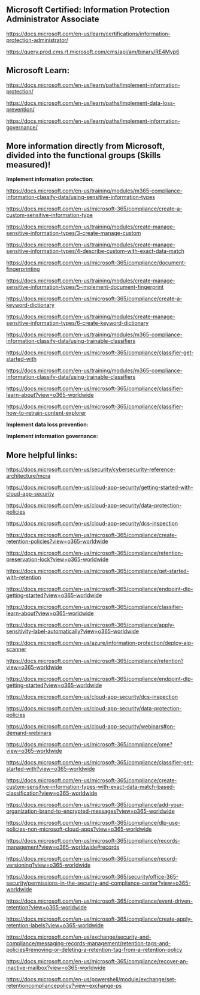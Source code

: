 Microsoft Certified: Information Protection Administrator Associate
-------------------
https://docs.microsoft.com/en-us/learn/certifications/information-protection-administrator/

https://query.prod.cms.rt.microsoft.com/cms/api/am/binary/RE4Myp6

Microsoft Learn:
-------------------

https://docs.microsoft.com/en-us/learn/paths/implement-information-protection/

https://docs.microsoft.com/en-us/learn/paths/implement-data-loss-prevention/

https://docs.microsoft.com/en-us/learn/paths/implement-information-governance/

More information directly from Microsoft, divided into the functional groups (Skills measured)!
-------------------

**Implement information protection:**  

https://docs.microsoft.com/en-us/training/modules/m365-compliance-information-classify-data/using-sensitive-information-types

https://docs.microsoft.com/en-us/microsoft-365/compliance/create-a-custom-sensitive-information-type

https://docs.microsoft.com/en-us/training/modules/create-manage-sensitive-information-types/3-create-manage-custom

https://docs.microsoft.com/en-us/training/modules/create-manage-sensitive-information-types/4-describe-custom-with-exact-data-match

https://docs.microsoft.com/en-us/microsoft-365/compliance/document-fingerprinting

https://docs.microsoft.com/en-us/training/modules/create-manage-sensitive-information-types/5-implement-document-fingerprint

https://docs.microsoft.com/en-us/microsoft-365/compliance/create-a-keyword-dictionary

https://docs.microsoft.com/en-us/training/modules/create-manage-sensitive-information-types/6-create-keyword-dictionary

https://docs.microsoft.com/en-us/training/modules/m365-compliance-information-classify-data/using-trainable-classifiers

https://docs.microsoft.com/en-us/microsoft-365/compliance/classifier-get-started-with

https://docs.microsoft.com/en-us/training/modules/m365-compliance-information-classify-data/using-trainable-classifiers

https://docs.microsoft.com/en-us/microsoft-365/compliance/classifier-learn-about?view=o365-worldwide

https://docs.microsoft.com/en-us/microsoft-365/compliance/classifier-how-to-retrain-content-explorer

**Implement data loss prevention:**  

**Implement information governance:**   

More helpful links:
-------------------

https://docs.microsoft.com/en-us/security/cybersecurity-reference-architecture/mcra

https://docs.microsoft.com/en-us/cloud-app-security/getting-started-with-cloud-app-security

https://docs.microsoft.com/en-us/cloud-app-security/data-protection-policies

https://docs.microsoft.com/en-us/cloud-app-security/dcs-inspection

https://docs.microsoft.com/en-us/microsoft-365/compliance/create-retention-policies?view=o365-worldwide

https://docs.microsoft.com/en-us/microsoft-365/compliance/retention-preservation-lock?view=o365-worldwide

https://docs.microsoft.com/en-us/microsoft-365/compliance/get-started-with-retention

https://docs.microsoft.com/en-us/microsoft-365/compliance/endpoint-dlp-getting-started?view=o365-worldwide

https://docs.microsoft.com/en-us/microsoft-365/compliance/classifier-learn-about?view=o365-worldwide

https://docs.microsoft.com/en-us/microsoft-365/compliance/apply-sensitivity-label-automatically?view=o365-worldwide

https://docs.microsoft.com/en-us/azure/information-protection/deploy-aip-scanner

https://docs.microsoft.com/en-us/microsoft-365/compliance/retention?view=o365-worldwide

https://docs.microsoft.com/en-us/microsoft-365/compliance/endpoint-dlp-getting-started?view=o365-worldwide

https://docs.microsoft.com/en-us/cloud-app-security/dcs-inspection

https://docs.microsoft.com/en-us/cloud-app-security/data-protection-policies

https://docs.microsoft.com/en-us/cloud-app-security/webinars#on-demand-webinars

https://docs.microsoft.com/en-us/microsoft-365/compliance/ome?view=o365-worldwide

https://docs.microsoft.com/en-us/microsoft-365/compliance/classifier-get-started-with?view=o365-worldwide

https://docs.microsoft.com/en-us/microsoft-365/compliance/create-custom-sensitive-information-types-with-exact-data-match-based-classification?view=o365-worldwide

https://docs.microsoft.com/en-us/microsoft-365/compliance/add-your-organization-brand-to-encrypted-messages?view=o365-worldwide

https://docs.microsoft.com/en-us/microsoft-365/compliance/dlp-use-policies-non-microsoft-cloud-apps?view=o365-worldwide

https://docs.microsoft.com/en-us/microsoft-365/compliance/records-management?view=o365-worldwide#records

https://docs.microsoft.com/en-us/microsoft-365/compliance/record-versioning?view=o365-worldwide

https://docs.microsoft.com/en-us/microsoft-365/security/office-365-security/permissions-in-the-security-and-compliance-center?view=o365-worldwide

https://docs.microsoft.com/en-us/microsoft-365/compliance/event-driven-retention?view=o365-worldwide

https://docs.microsoft.com/en-us/microsoft-365/compliance/create-apply-retention-labels?view=o365-worldwide

https://docs.microsoft.com/en-us/exchange/security-and-compliance/messaging-records-management/retention-tags-and-policies#removing-or-deleting-a-retention-tag-from-a-retention-policy

https://docs.microsoft.com/en-us/microsoft-365/compliance/recover-an-inactive-mailbox?view=o365-worldwide

https://docs.microsoft.com/en-us/powershell/module/exchange/set-retentioncompliancepolicy?view=exchange-ps
